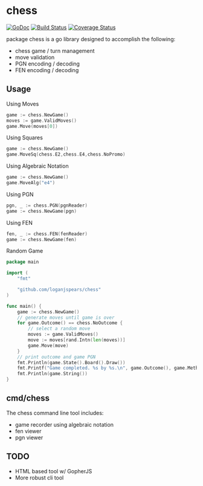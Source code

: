 # chess
[![GoDoc](https://godoc.org/github.com/loganjspears/chess?status.svg)](https://godoc.org/github.com/loganjspears/chess)
[![Build Status](https://drone.io/github.com/loganjspears/chess/status.png)](https://drone.io/github.com/loganjspears/chess/latest)
[![Coverage Status](https://coveralls.io/repos/loganjspears/chess/badge.svg?branch=master&service=github)](https://coveralls.io/github/loganjspears/chess?branch=master)

package chess is a go library designed to accomplish the following:
- chess game / turn management
- move validation
- PGN encoding / decoding
- FEN encoding / decoding

## Usage

Using Moves
```go
game := chess.NewGame()
moves := game.ValidMoves()
game.Move(moves[0])
```

Using Squares
```go
game := chess.NewGame()
game.MoveSq(chess.E2,chess.E4,chess.NoPromo)
```

Using Algebraic Notation
```go
game := chess.NewGame()
game.MoveAlg("e4")
```

Using PGN
```go
pgn, _ := chess.PGN(pgnReader)
game := chess.NewGame(pgn)
```

Using FEN
```go
fen, _ := chess.FEN(fenReader)
game := chess.NewGame(fen)
```

Random Game
```go
package main

import (
	"fmt"

	"github.com/loganjspears/chess"
)

func main() {
    game := chess.NewGame()
	// generate moves until game is over
    for game.Outcome() == chess.NoOutcome {
		// select a random move
        moves := game.ValidMoves()
        move := moves[rand.Intn(len(moves))]
		game.Move(move)
    }
	// print outcome and game PGN
	fmt.Println(game.State().Board().Draw())
	fmt.Printf("Game completed. %s by %s.\n", game.Outcome(), game.Method())
    fmt.Println(game.String())    
}
```

## cmd/chess
The chess command line tool includes:
- game recorder using algebraic notation
- fen viewer
- pgn viewer

## TODO
- HTML based tool w/ GopherJS
- More robust cli tool
